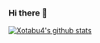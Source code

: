 ### Hi there 👋

<!-- https://github.com/anuraghazra/github-readme-stats -->

[![Xotabu4's github stats](https://github-readme-stats.vercel.app/api?username=xotabu4)](https://github.com/anuraghazra/github-readme-stats)

<!--
**Xotabu4/xotabu4** is a ✨ _special_ ✨ repository because its `README.md` (this file) appears on your GitHub profile.

Here are some ideas to get you started:

- 🔭 I’m currently working on ...
- 🌱 I’m currently learning ...
- 👯 I’m looking to collaborate on ...
- 🤔 I’m looking for help with ...
- 💬 Ask me about ...
- 📫 How to reach me: ...
- 😄 Pronouns: ...
- ⚡ Fun fact: ...
-->
